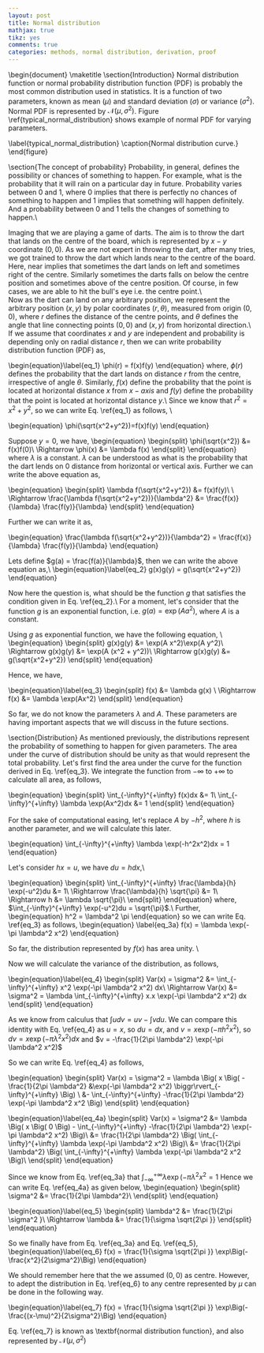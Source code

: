 ```yaml
---
layout: post
title: Normal distribution
mathjax: true
tikz: yes
comments: true  
categories: methods, normal distribution, derivation, proof
---
```





\begin{document}
\maketitle
\section{Introduction}
Normal distribution function or normal probability distribution function (PDF) is probably the most common distribution used in statistics. It is a function of two parameters, known as mean $(\mu)$ and standard deviation $(\sigma)$ or variance $(\sigma^2)$. Normal PDF is represented by $\mathcal{N}(\mu, \sigma^2)$.  Figure \ref{typical_normal_distribution} shows example of normal PDF for varying parameters. 


<script type="text/tikz">
  \begin{tikzpicture}
\begin{tikzpicture}
  \begin{axis}[ 
    xlabel=$x$,
    ylabel={$\mathcal{N}(x|\mu, \sigma^2)$},
     xmin=-8,xmax=8,
    ymin=0,ymax=0.6,
  ] 
    \addplot [
    domain=-8:8, 
    samples=100, 
    color=blue,
    ] {(1/(sqrt(2*pi*1))*exp(-(x-0)^2/(2*1))) }; 
    \addplot [
    domain=-8:8, 
    samples=100, 
    color=red,
    ] {(1/(sqrt(2*pi*2^2))*exp(-(x-0)^2/(2*2^2))) }; 
    \addplot [
    domain=-8:8, 
    samples=100, 
    color=black,
    ] {(1/(sqrt(2*pi*1^2))*exp(-(x-3)^2/(2*1^2))) }; 
    \legend{{$\mu=0, \sigma=1$},{$\mu=0, \sigma=2$}, {$\mu=3, \sigma=1$}}
  \end{axis}
\end{tikzpicture}
</script>
\label{typical_normal_distribution}
\caption{Normal distribution curve.}
\end{figure}



\section{The concept of probability}
Probability, in general, defines the possibility or chances of something to happen. For example, what is the probability that it will rain on a particular day in future. Probability varies between $0$ and $1$, where $0$ implies that there is perfectly no chances of something to happen and $1$ implies that something will happen definitely. And a probability between $0$ and $1$ tells the changes of something to happen.\\ 

Imaging that we are playing a game of darts. The aim is to throw the dart that lands on the centre of the board, which is represented by $x-y$ coordinate $(0,0)$. As we are not expert in throwing the dart, after many tries, we got trained to throw the dart which lands near to the centre of the board. Here, near implies that sometimes the dart lands on left and sometimes right of the centre. Similarly sometimes the darts falls on below the centre position and sometimes above of the centre position. Of course, in few cases, we are able to hit the bull's eye i.e. the centre point.\\   
Now as the dart can land on any arbitrary position, we represent the arbitrary position $(x,y)$ by polar coordinates $(r,\theta)$, measured from  origin $(0,0)$, where $r$ defines the distance of the centre points, and $\theta$ defines the angle that line connecting points $(0,0)$ and $(x,y)$ from horizontal direction.\\ 
If we assume that coordinates $x$ and $y$ are independent and probability is depending only on radial distance $r$, then we can write probability distribution function (PDF) as,

\begin{equation}\label{eq_1}
\phi(r) = f(x)f(y)
\end{equation}
where, $\phi(r)$ defines the probability that the dart lands on distance $r$ from the centre, irrespective of angle $\theta$. Similarly, $f(x)$ define the probability that the point is located at horizontal distance $x$ from $x-axis$ and $f(y)$ define the probability that the point is located at horizontal distance $y$.\\
Since we know that $r^2=x^2+y^2$, so we can write Eq. \ref{eq_1} as follows, \\

\begin{equation}
\phi(\sqrt{x^2+y^2})=f(x)f(y)
\end{equation}

Suppose $y=0$, we have,
\begin{equation}
\begin{split}
\phi(\sqrt{x^2}) &= f(x)f(0)\\
\Rightarrow \phi(x) &= \lambda f(x)
\end{split}
\end{equation}
where $\lambda$ is a constant. $\lambda$ can be understood as what is the probability that the dart lends on $0$ distance from horizontal or vertical axis. 
Further we can write the above equation as,

\begin{equation}
\begin{split}
\lambda f(\sqrt{x^2+y^2}) &= f(x)f(y)\\
\\
\Rightarrow \frac{\lambda f(\sqrt{x^2+y^2})}{\lambda^2} &= \frac{f(x)}{\lambda} \frac{f(y)}{\lambda}
\end{split}
\end{equation}

Further we can write it as,

\begin{equation}
\frac{\lambda f(\sqrt{x^2+y^2})}{\lambda^2} = \frac{f(x)}{\lambda} \frac{f(y)}{\lambda}
\end{equation}

Lets define $g(a) = \frac{f(a)}{\lambda}$, then we can write the above equation as,\\ 
\begin{equation}\label{eq_2}
g(x)g(y) = g(\sqrt{x^2+y^2})
\end{equation}

Now here the question is, what should be the function $g$ that satisfies the condition given in Eq. \ref{eq_2}.\\
For a moment, let's consider that the function $g$ is an exponential function, i.e. $g(a) = \exp(A a^2)$, where $A$ is a constant. 

Using $g$ as exponential function, we have the following equation, \\
\begin{equation}
\begin{split}
g(x)g(y) &= \exp(A x^2)\exp(A y^2)\\
\Rightarrow g(x)g(y) &= \exp(A (x^2 + y^2))\\
\Rightarrow g(x)g(y) &= g(\sqrt{x^2+y^2})
\end{split}
\end{equation}

Hence, we have,

\begin{equation}\label{eq_3}
\begin{split}
f(x) &= \lambda g(x) \\
\Rightarrow f(x) &= \lambda \exp(Ax^2) 
\end{split}
\end{equation}

So far, we do not know the parameters $\lambda$ and $A$. These parameters are having important aspects that we will discuss in the future sections. 
 
\section{Distribution}
As mentioned previously, the distributions represent the probability of something to happen for given parameters. The area under the curve of distribution should be unity as that would represent the total probability.
Let's first find the area under the curve for the function derived in Eq. \ref{eq_3}. We integrate the function from $-\infty$ to $+\infty$ to calculate all area, as follows, 

\begin{equation}
\begin{split}
\int_{-\infty}^{+\infty} f(x)dx &= 1\\
\int_{-\infty}^{+\infty} \lambda \exp(Ax^2)dx &= 1
\end{split}
\end{equation}

For the sake of computational easing, let's replace $A$ by $-h^2$, where $h$ is another parameter, and we will calculate this later. 


\begin{equation}
\int_{-\infty}^{+\infty} \lambda \exp(-h^2x^2)dx = 1
\end{equation}

Let's consider $hx = u$, we have $du = h dx$,\\

\begin{equation}
\begin{split}
\int_{-\infty}^{+\infty} \frac{\lambda}{h} \exp(-u^2)du &= 1\\
\Rightarrow \frac{\lambda}{h} \sqrt{\pi} &= 1\\
\Rightarrow h &= \lambda \sqrt{\pi}\\
\end{split}
\end{equation}
where, $\int_{-\infty}^{+\infty} \exp(-u^2)du = \sqrt{\pi}$.\\
Further, 
\begin{equation}
h^2 = \lambda^2 \pi 
\end{equation}
so we can write Eq. \ref{eq_3} as follows, 
\begin{equation} \label{eq_3a}
f(x) = \lambda \exp(-\pi \lambda^2 x^2)
\end{equation}

So far, the distribution represented by $f(x)$ has area unity. \\

Now we will calculate the variance of the distribution, as follows, 

\begin{equation}\label{eq_4}
\begin{split}
Var(x) = \sigma^2 &= \int_{-\infty}^{+\infty} x^2 \exp(-\pi \lambda^2 x^2) dx\\
\Rightarrow Var(x) &= \sigma^2 = \lambda \int_{-\infty}^{+\infty} x.x \exp(-\pi \lambda^2 x^2) dx
\end{split}
\end{equation}
 

As we know from calculus that $\int udv  = uv - \int v du$. We can compare this identity with Eq. \ref{eq_4} as $u = x$, so $du = dx$, and $v = x \exp(-\pi h^2x^2)$, so $dv = x \exp(-\pi \lambda^2 x^2) dx$ and $v = -\frac{1}{2\pi \lambda^2} \exp(-\pi \lambda^2 x^2)$

So we can write Eq. \ref{eq_4} as follows, 

\begin{equation}
\begin{split}
Var(x) = \sigma^2 = \lambda \Big( x \Big( -\frac{1}{2\pi \lambda^2} &\exp(-\pi \lambda^2 x^2) \biggr\rvert_{-\infty}^{+\infty} \Big) \\
&- \int_{-\infty}^{+\infty}  -\frac{1}{2\pi \lambda^2} \exp(-\pi \lambda^2 x^2  \Big)
\end{split}
\end{equation}


\begin{equation}\label{eq_4a}
\begin{split}
Var(x) = \sigma^2 &= \lambda \Big( x \Big( 0 \Big) - \int_{-\infty}^{+\infty}  -\frac{1}{2\pi \lambda^2} \exp(-\pi \lambda^2 x^2) \Big)\\
&= \frac{1}{2\pi \lambda^2} \Big(  \int_{-\infty}^{+\infty} \lambda  \exp(-\pi \lambda^2 x^2) \Big)\\
&= \frac{1}{2\pi \lambda^2} \Big( \int_{-\infty}^{+\infty} \lambda  \exp(-\pi \lambda^2 x^2 \Big)\\
\end{split}
\end{equation}



Since we know from Eq. \ref{eq_3a} that $\int_{-\infty}^{+\infty} \lambda  \exp(-\pi \lambda^2 x^2 = 1$
Hence we can write Eq. \ref{eq_4a} as given below,
\begin{equation}
\begin{split}
\sigma^2 &= \frac{1}{2\pi \lambda^2}\\
\end{split}
\end{equation}

\begin{equation}\label{eq_5}
\begin{split}
\lambda^2 &= \frac{1}{2\pi \sigma^2 }\\
\Rightarrow \lambda &= \frac{1}{\sigma \sqrt{2\pi }}
\end{split}
\end{equation}

So we finally have from Eq. \ref{eq_3a} and Eq. \ref{eq_5}, 
\begin{equation}\label{eq_6}
f(x) = \frac{1}{\sigma \sqrt{2\pi }} \exp\Big(-\frac{x^2}{2\sigma^2}\Big) 
\end{equation}

We should remember here that the we assumed $(0,0)$ as centre. However, to adept the distribution in Eq. \ref{eq_6} to any centre represented by $\mu$ can be done in the following way. 

\begin{equation}\label{eq_7}
f(x) = \frac{1}{\sigma \sqrt{2\pi }} \exp\Big(-\frac{(x-\mu)^2}{2\sigma^2}\Big) 
\end{equation}

Eq. \ref{eq_7} is known as \textbf{normal distribution function}, and also represented by $\mathcal{N}(\mu, \sigma^2)$
